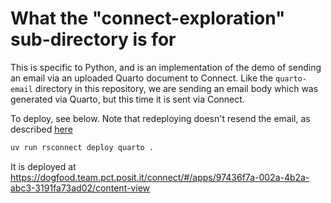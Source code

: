 # What the "connect-exploration" sub-directory is for

This is specific to Python, and is an implementation of the demo of sending an email via an uploaded Quarto document to Connect. Like the `quarto-email` directory in this repository, we are sending an email body which was generated via Quarto, but this time it is sent via Connect.

To deploy, see below. Note that redeploying doesn't resend the email, as described [here](https://docs.posit.co/connect/user/quarto/#email-customization)

```sh
uv run rsconnect deploy quarto .
```

It is deployed at https://dogfood.team.pct.posit.it/connect/#/apps/97436f7a-002a-4b2a-abc3-3191fa73ad02/content-view